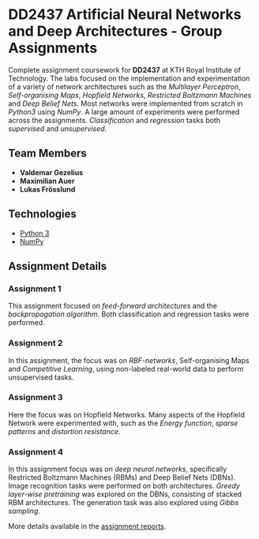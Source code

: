 # DD2437 Artificial Neural Networks and Deep Architectures - Group Assignments

Complete assignment coursework for **DD2437** at KTH Royal Institute of Technology. The labs focused on the implementation and experimentation of a variety of network architectures such as the _Multilayer Perceptron_, _Self-organising Maps_, _Hopfield Networks_, _Restricted Boltzmann Machines_ and _Deep Belief Nets_. Most networks were implemented from scratch in _Python3_ using _NumPy_. A large amount of experiments were performed across the assignments. _Classification_ and _regression_ tasks both _supervised_ and _unsupervised_.

## Team Members

<ul>
    <li>
        <strong>Valdemar Gezelius</strong>
    </li>  
    <li>
        <strong>Maximilian Auer</strong>
    </li>
    <li>
        <strong>Lukas Frösslund</strong>
    </li>
</ul>

## Technologies

-   [Python 3](https://www.python.org/)
-   [NumPy](https://numpy.org/)

## Assignment Details

### Assignment 1

This assignment focused on _feed-forward architectures_ and the _backpropagation algorithm_. Both classification and regression tasks were performed.

### Assignment 2

In this assignment, the focus was on _RBF-networks_, Self-organising Maps and _Competitive Learning_, using non-labeled real-world data to perform unsupervised tasks.

### Assignment 3

Here the focus was on Hopfield Networks. Many aspects of the Hopfield Network were experimented with, such as the _Energy function_, _sparse patterns_ and _distortion resistance_.

### Assignment 4

In this assignment focus was on _deep neural networks_, specifically Restricted Boltzmann Machines (RBMs) and Deep Belief Nets (DBNs). Image recognition tasks were performed on both architectures. _Greedy layer-wise pretraining_ was explored on the DBNs, consisting of stacked RBM architectures. The generation task was also explored using _Gibbs sampling_.

More details available in the <a href="https://github.com/vgez/Assignments-DD2437-Artificial-Neural-Networks/tree/main/Assignment%20Reports">assignment reports</a>.
